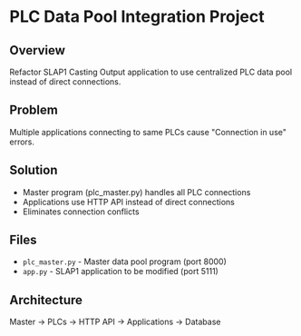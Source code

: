 # PLC Data Pool Integration Project

## Overview
Refactor SLAP1 Casting Output application to use centralized PLC data pool instead of direct connections.

## Problem
Multiple applications connecting to same PLCs cause "Connection in use" errors.

## Solution
- Master program (plc_master.py) handles all PLC connections
- Applications use HTTP API instead of direct connections
- Eliminates connection conflicts

## Files
- `plc_master.py` - Master data pool program (port 8000)
- `app.py` - SLAP1 application to be modified (port 5111)

## Architecture
Master → PLCs → HTTP API → Applications → Database